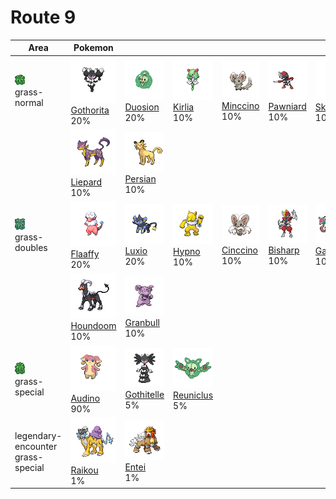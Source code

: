 # Route 9

| Area                                                                       | Pokemon                                                                         | &nbsp;                                                                           | &nbsp;                                                                         | &nbsp;                                                                        | &nbsp;                                                                        | &nbsp;                                                                        |
| -------------------------------------------------------------------------- | ------------------------------------------------------------------------------- | -------------------------------------------------------------------------------- | ------------------------------------------------------------------------------ | ----------------------------------------------------------------------------- | ----------------------------------------------------------------------------- | ----------------------------------------------------------------------------- |
| ![grass-normal](../../img/items/grass-normal.png)<br/>grass-normal<br/>    | ![gothorita](../../img/pokemon/575.png) <br/>[Gothorita](/pokemon/575) <br/>20% | ![duosion](../../img/pokemon/578.png) <br/>[Duosion](/pokemon/578) <br/>20%      | ![kirlia](../../img/pokemon/281.png) <br/>[Kirlia](/pokemon/281) <br/>10%      | ![minccino](../../img/pokemon/572.png) <br/>[Minccino](/pokemon/572) <br/>10% | ![pawniard](../../img/pokemon/624.png) <br/>[Pawniard](/pokemon/624) <br/>10% | ![skitty](../../img/pokemon/300.png) <br/>[Skitty](/pokemon/300) <br/>10%     |
|                                                                            | ![liepard](../../img/pokemon/510.png) <br/>[Liepard](/pokemon/510) <br/>10%     | ![persian](../../img/pokemon/053.png) <br/>[Persian](/pokemon/053) <br/>10%      |
| ![grass-doubles](../../img/items/grass-doubles.png)<br/>grass-doubles<br/> | ![flaaffy](../../img/pokemon/180.png) <br/>[Flaaffy](/pokemon/180) <br/>20%     | ![luxio](../../img/pokemon/404.png) <br/>[Luxio](/pokemon/404) <br/>20%          | ![hypno](../../img/pokemon/097.png) <br/>[Hypno](/pokemon/097) <br/>10%        | ![cinccino](../../img/pokemon/573.png) <br/>[Cinccino](/pokemon/573) <br/>10% | ![bisharp](../../img/pokemon/625.png) <br/>[Bisharp](/pokemon/625) <br/>10%   | ![garbodor](../../img/pokemon/569.png) <br/>[Garbodor](/pokemon/569) <br/>10% |
|                                                                            | ![houndoom](../../img/pokemon/229.png) <br/>[Houndoom](/pokemon/229) <br/>10%   | ![granbull](../../img/pokemon/210.png) <br/>[Granbull](/pokemon/210) <br/>10%    |
| ![grass-special](../../img/items/grass-special.png)<br/>grass-special<br/> | ![audino](../../img/pokemon/531.png) <br/>[Audino](/pokemon/531) <br/>90%       | ![gothitelle](../../img/pokemon/576.png) <br/>[Gothitelle](/pokemon/576) <br/>5% | ![reuniclus](../../img/pokemon/579.png) <br/>[Reuniclus](/pokemon/579) <br/>5% |
| legendary-encounter grass-special<br/>                                     | ![raikou](../../img/pokemon/243.png) <br/>[Raikou](/pokemon/243) <br/>1%        | ![entei](../../img/pokemon/244.png) <br/>[Entei](/pokemon/244) <br/>1%           |